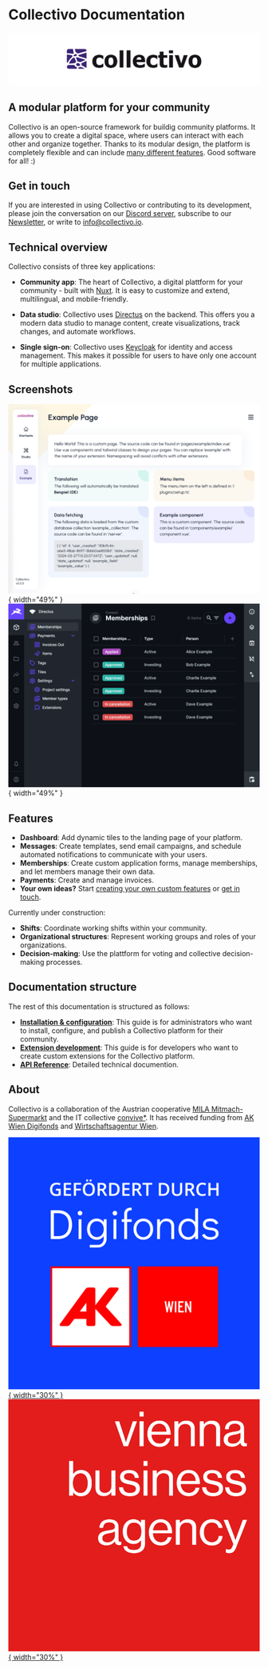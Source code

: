 # Collectivo Documentation

![Collectivo Logo](assets/collectivo_rgb_header.png)

## A modular platform for your community

Collectivo is an open-source framework for buildig community platforms. It allows you to create a digital space, where users can interact with each other and organize together. Thanks to its modular design, the platform is completely flexible and can include [many different features](#features). Good software for all! :)

## Get in touch

If you are interested in using Collectivo or contributing to its development, please join the conversation on our [Discord server](https://discord.gg/42MWureAYW), subscribe to our [Newsletter](https://mailchi.mp/79143ea8bd3c/collectivo), or write to [info@collectivo.io](mailto:info@collectivo.io).

## Technical overview

Collectivo consists of three key applications:

-   **Community app**: The heart of Collectivo, a digital plattform for your community - built with [Nuxt](https://nuxt.com/). It is easy to customize and extend, multilingual, and mobile-friendly.

-   **Data studio**: Collectivo uses [Directus](https://directus.io/) on the backend. This offers you a modern data studio to manage content, create visualizations, track changes, and automate workflows.

-   **Single sign-on**: Collectivo uses [Keycloak](https://www.keycloak.org/) for identity and access management. This makes it possible for users to have only one account for multiple applications.

## Screenshots

![Screenshot Community App](assets/screenshots/app_1.png){ width="49%" }
![Screenshot Data Studio](assets/screenshots/studio_1.png){ width="49%" }

## Features

-   **Dashboard**: Add dynamic tiles to the landing page of your platform.
-   **Messages**: Create templates, send email campaigns, and schedule automated notifications to communicate with your users.
-   **Memberships**: Create custom application forms, manage memberships, and let members manage their own data.
-   **Payments**: Create and manage invoices.
-   **Your own ideas?** Start [creating your own custom features](development.md) or [get in touch](#get-in-touch).

Currently under construction:

-   **Shifts**: Coordinate working shifts within your community.
-   **Organizational structures**: Represent working groups and roles of your organizations.
-   **Decision-making**: Use the plattform for voting and collective decision-making processes.

## Documentation structure

The rest of this documentation is structured as follows:

-   [**Installation & configuration**](configuration.md): This guide is for administrators who want to install, configure, and publish a Collectivo platform for their community.
-   [**Extension development**](development.md): This guide is for developers who want to create custom extensions for the Collectivo platform.
-   [**API Reference**](reference.md): Detailed technical documention.

## About

Collectivo is a collaboration of
the Austrian cooperative [MILA Mitmach-Supermarkt](https://mila.wien/) and the IT collective
[convive\*](http://convive.io/). It has received funding from
[AK Wien Digifonds](https://wien.arbeiterkammer.at/digifonds) and [Wirtschaftsagentur Wien](https://wirtschaftsagentur.at/).

[![Funded by AK Digifond](assets/digifonds3.jpg){ width="30%" }](https://wien.arbeiterkammer.at/digifonds)
[![Funded by Wirtschaftsagentur Wien](assets/wirtschaftsagentur.jpg){ width="30%" }](https://wirtschaftsagentur.at/)
